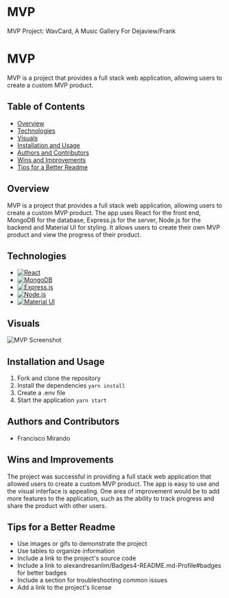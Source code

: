 # MVP
MVP Project: WavCard, A Music Gallery For Dejaview/Frank

 

# MVP

MVP is a project that provides a full stack web application, allowing users to create a custom MVP product.

## Table of Contents

- [Overview](#overview)
- [Technologies](#technologies)
- [Visuals](#visuals)
- [Installation and Usage](#installation-and-usage)
- [Authors and Contributors](#authors-and-contributors)
- [Wins and Improvements](#wins-and-improvements)
- [Tips for a Better Readme](#tips-for-a-better-readme)

## Overview

MVP is a project that provides a full stack web application, allowing users to create a custom MVP product. The app uses React for the front end, MongoDB for the database, Express.js for the server, Node.js for the backend and Material UI for styling. It allows users to create their own MVP product and view the progress of their product.

## Technologies

- [![React](https://img.shields.io/badge/React-20232A?style=for-the-badge&logo=react&logoColor=61DAFB)](https://reactjs.org/)
- [![MongoDB](https://img.shields.io/badge/MongoDB-4EA94B?style=for-the-badge&logo=mongodb&logoColor=white)](https://www.mongodb.com/)
- [![Express.js](https://img.shields.io/badge/Express.js-000000?style=for-the-badge&logo=express&logoColor=white)](https://expressjs.com/)
- [![Node.js](https://img.shields.io/badge/Node.js-339933?style=for-the-badge&logo=nodedotjs&logoColor=white)](https://nodejs.org/)
- [![Material UI](https://img.shields.io/badge/Material%20UI-000000?style=for-the-badge&logo=material-ui&logoColor=white)](https://material-ui.com/)

## Visuals

![MVP Screenshot](https://github.com/fmirando/MVP/blob/master/public/images/MVP.jpg)

## Installation and Usage

1. Fork and clone the repository
2. Install the dependencies `yarn install`
3. Create a .env file
4. Start the application `yarn start`

## Authors and Contributors

- Francisco Mirando

## Wins and Improvements

The project was successful in providing a full stack web application that allowed users to create a custom MVP product. The app is easy to use and the visual interface is appealing. One area of improvement would be to add more features to the application, such as the ability to track progress and share the product with other users.

## Tips for a Better Readme

- Use images or gifs to demonstrate the project
- Use tables to organize information
- Include a link to the project's source code
- Include a link to alexandresanlim/Badges4-README.md-Profile#badges for better badges
- Include a section for troubleshooting common issues
- Add a link to the project's license
